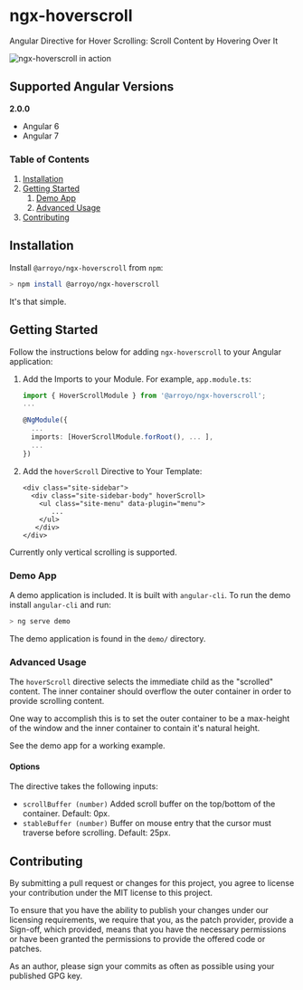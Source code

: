 # ngx-hoverscroll

Angular Directive for Hover Scrolling: Scroll Content by Hovering Over It

![ngx-hoverscroll in action](https://github.com/ArroyoNetworks/ngx-hoverscroll/raw/master/docs/hoverscroll.gif)

## Supported Angular Versions

**2.0.0**
- Angular 6
- Angular 7 

### Table of Contents

1. [Installation](#installation)
2. [Getting Started](#getting-started)
    1. [Demo App](#demo-app)
    2. [Advanced Usage](#advanced-usage)
3. [Contributing](#contributing)


## Installation

Install `@arroyo/ngx-hoverscroll` from `npm`:
```bash
> npm install @arroyo/ngx-hoverscroll
```

It's that simple.


## Getting Started

Follow the instructions below for adding `ngx-hoverscroll` to your Angular application:

1. Add the Imports to your Module. For example, `app.module.ts`:
    ```typescript
    import { HoverScrollModule } from '@arroyo/ngx-hoverscroll';
    ...
    
    @NgModule({
      ...
      imports: [HoverScrollModule.forRoot(), ... ],
      ... 
    })
    ```
    
2. Add the `hoverScroll` Directive to Your Template:
    ```angular2html
    <div class="site-sidebar">
      <div class="site-sidebar-body" hoverScroll>
        <ul class="site-menu" data-plugin="menu">
           ...
        </ul>
       </div>
    </div>
    ```

Currently only vertical scrolling is supported.

### Demo App

A demo application is included. It is built with `angular-cli`. To run the demo install `angular-cli` and run:
```bash
> ng serve demo
```

The demo application is found in the `demo/` directory.


### Advanced Usage

The `hoverScroll` directive selects the immediate child as the "scrolled" content.
The inner container should overflow the outer container in order to provide scrolling content.

One way to accomplish this is to set the outer container to be a max-height of the window and the inner
container to contain it's natural height.

See the demo app for a working example.


#### Options

The directive takes the following inputs:

- ``scrollBuffer (number)`` Added scroll buffer on the top/bottom of the container. Default: 0px.
- ``stableBuffer (number)`` Buffer on mouse entry that the cursor must traverse before scrolling. Default: 25px.


## Contributing

By submitting a pull request or changes for this project, you agree to license your contribution
under the MIT license to this project.

To ensure that you have the ability to publish your changes under our licensing requirements, we require
that you, as the patch provider, provide a Sign-off, which provided, means that you have the necessary permissions or have been
granted the permissions to provide the offered code or patches. 

As an author, please sign your commits as often as possible using your published GPG key.


